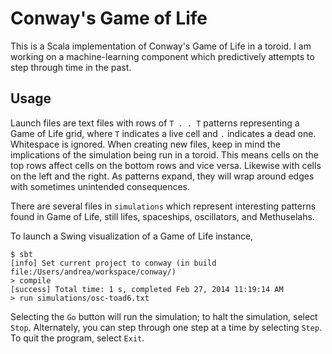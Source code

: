 # Conway's Game of Life

This is a Scala implementation of Conway's Game of Life in a toroid. I am working on a machine-learning component which predictively attempts 
to step through time in the past.

## Usage

Launch files are text files with rows of `T . . T` patterns representing a Game of Life grid, where `T` indicates a live cell and
`.` indicates a dead one. Whitespace is ignored. When creating new files, keep in mind the implications of 
the simulation being run in a toroid. This means cells on the top rows affect cells on the bottom rows and vice versa. Likewise with cells on the left and the right. As patterns expand, they will wrap around edges
with sometimes unintended consequences.

There are several files in `simulations` which represent interesting patterns 
found in Game of Life, still lifes, spaceships, oscillators, and Methuselahs.

To launch a Swing visualization of a Game of Life instance, 

    $ sbt
    [info] Set current project to conway (in build file:/Users/andrea/workspace/conway/)
    > compile
    [success] Total time: 1 s, completed Feb 27, 2014 11:19:14 AM
    > run simulations/osc-toad6.txt 
    
Selecting the `Go` button will run the simulation; to halt the simulation, select `Stop`. Alternately, you can step through one
step at a time by selecting `Step`. To quit the program, select `Exit`.
